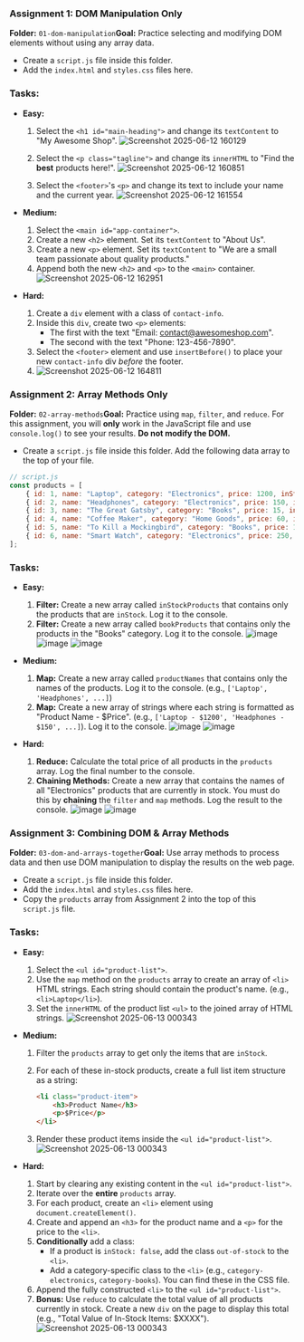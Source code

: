 ### **Assignment 1: DOM Manipulation Only**

**Folder:** `01-dom-manipulation`**Goal:** Practice selecting and modifying DOM elements without using any array data.

- Create a `script.js` file inside this folder.
- Add the `index.html` and `styles.css` files here.

### **Tasks:**

- **Easy:**
    1. Select the `<h1 id="main-heading">` and change its `textContent` to "My Awesome Shop".
       ![Screenshot 2025-06-12 160129](https://github.com/user-attachments/assets/e0a6742b-2200-4416-aedf-1d568c313199)
       
    3. Select the `<p class="tagline">` and change its `innerHTML` to "Find the <strong>best</strong> products here!".
       ![Screenshot 2025-06-12 160851](https://github.com/user-attachments/assets/0d66aa6f-0834-44db-8044-3d1ca6e71800)

    5. Select the `<footer>`'s `<p>` and change its text to include your name and the current year.
       ![Screenshot 2025-06-12 161554](https://github.com/user-attachments/assets/2e57be93-d1a5-4ffa-9349-41f9ca864dbb)

- **Medium:**
    1. Select the `<main id="app-container">`.
    2. Create a new `<h2>` element. Set its `textContent` to "About Us".
    3. Create a new `<p>` element. Set its `textContent` to "We are a small team passionate about quality products."
    4. Append both the new `<h2>` and `<p>` to the `<main>` container.
       ![Screenshot 2025-06-12 162951](https://github.com/user-attachments/assets/ec13ee39-b3f2-4004-89e1-a4476ebb417b)

- **Hard:**
    1. Create a `div` element with a class of `contact-info`.
    2. Inside this `div`, create two `<p>` elements:
        - The first with the text "Email: [contact@awesomeshop.com](mailto:contact@awesomeshop.com)".
        - The second with the text "Phone: 123-456-7890".
    3. Select the `<footer>` element and use `insertBefore()` to place your new `contact-info` div *before* the footer.
    4. ![Screenshot 2025-06-12 164811](https://github.com/user-attachments/assets/528ca066-8442-47e9-96d8-6e3f2ffff4ce)

### **Assignment 2: Array Methods Only**

**Folder:** `02-array-methods`**Goal:** Practice using `map`, `filter`, and `reduce`. For this assignment, you will **only** work in the JavaScript file and use `console.log()` to see your results. **Do not modify the DOM.**

- Create a `script.js` file inside this folder. Add the following data array to the top of your file.

```jsx
// script.js
const products = [
    { id: 1, name: "Laptop", category: "Electronics", price: 1200, inStock: true },
    { id: 2, name: "Headphones", category: "Electronics", price: 150, inStock: false },
    { id: 3, name: "The Great Gatsby", category: "Books", price: 15, inStock: true },
    { id: 4, name: "Coffee Maker", category: "Home Goods", price: 60, inStock: true },
    { id: 5, name: "To Kill a Mockingbird", category: "Books", price: 12, inStock: false },
    { id: 6, name: "Smart Watch", category: "Electronics", price: 250, inStock: true },
];

```

### **Tasks:**

- **Easy:**
    1. **Filter:** Create a new array called `inStockProducts` that contains only the products that are `inStock`. Log it to the console.
    2. **Filter:** Create a new array called `bookProducts` that contains only the products in the "Books" category. Log it to the console.
       ![image](https://github.com/user-attachments/assets/ae9ebe03-c630-423c-b11f-55749b58778d)
       ![image](https://github.com/user-attachments/assets/c2b5acd6-1605-486d-a6d8-70d21b5201a4)
       ![image](https://github.com/user-attachments/assets/864d66ae-9e5a-4e2b-b51c-315225b20039)
       
- **Medium:**
    1. **Map:** Create a new array called `productNames` that contains only the names of the products. Log it to the console. (e.g., `['Laptop', 'Headphones', ...]`)
    2. **Map:** Create a new array of strings where each string is formatted as "Product Name - $Price". (e.g., `['Laptop - $1200', 'Headphones - $150', ...]`). Log it to the console.
       ![image](https://github.com/user-attachments/assets/1889f2cc-6761-4584-9b59-fe323f38bd4f)
       ![image](https://github.com/user-attachments/assets/31c8f4f6-5dfa-4970-9092-71ae98131ac3)

- **Hard:**
    1. **Reduce:** Calculate the total price of all products in the `products` array. Log the final number to the console.
    2. **Chaining Methods:** Create a new array that contains the names of all "Electronics" products that are currently in stock. You must do this by **chaining** the `filter` and `map` methods. Log the result to the console.
       ![image](https://github.com/user-attachments/assets/c14cf7bf-948b-4257-a3bb-94095b531bc2)
       ![image](https://github.com/user-attachments/assets/9e4f7ddb-a59a-483a-b09a-cf4ebfe15e2c)

### **Assignment 3: Combining DOM & Array Methods**

**Folder:** `03-dom-and-arrays-together`**Goal:** Use array methods to process data and then use DOM manipulation to display the results on the web page.

- Create a `script.js` file inside this folder.
- Add the `index.html` and `styles.css` files here.
- Copy the `products` array from Assignment 2 into the top of this `script.js` file.

### **Tasks:**

- **Easy:**
    1. Select the `<ul id="product-list">`.
    2. Use the `map` method on the `products` array to create an array of `<li>` HTML strings. Each string should contain the product's name. (e.g., `<li>Laptop</li>`).
    3. Set the `innerHTML` of the product list `<ul>` to the joined array of HTML strings.
       ![Screenshot 2025-06-13 000343](https://github.com/user-attachments/assets/38bd3dfc-9630-418f-99e8-e924327e6241)

- **Medium:**
    1. Filter the `products` array to get only the items that are `inStock`.
    2. For each of these in-stock products, create a full list item structure as a string:
        
        ```html
        <li class="product-item">
            <h3>Product Name</h3>
            <p>$Price</p>
        </li>
        
        ```
        
    3. Render these product items inside the `<ul id="product-list">`.
       ![Screenshot 2025-06-13 000343](https://github.com/user-attachments/assets/c43afac6-6d24-45b6-a54d-b4d3aa935c3d)

- **Hard:**
    1. Start by clearing any existing content in the `<ul id="product-list">`.
    2. Iterate over the **entire** `products` array.
    3. For each product, create an `<li>` element using `document.createElement()`.
    4. Create and append an `<h3>` for the product name and a `<p>` for the price to the `<li>`.
    5. **Conditionally** add a class:
        - If a product is `inStock: false`, add the class `out-of-stock` to the `<li>`.
        - Add a category-specific class to the `<li>` (e.g., `category-electronics`, `category-books`). You can find these in the CSS file.
    6. Append the fully constructed `<li>` to the `<ul id="product-list">`.
    7. **Bonus:** Use `reduce` to calculate the total value of all products currently in stock. Create a new `div` on the page to display this total (e.g., "Total Value of In-Stock Items: $XXXX").
    ![Screenshot 2025-06-13 000343](https://github.com/user-attachments/assets/f53eadfe-4df0-4f97-8889-23ce57052336)
